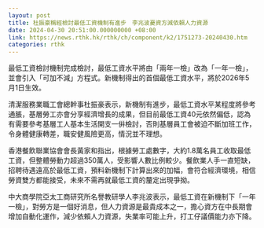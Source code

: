 ```yaml
---
layout: post
title: 杜振豪稱經檢討最低工資機制有進步　李兆波憂資方減依賴人力資源
date: 2024-04-30 20:51:00.000000000 +08:00
link: https://news.rthk.hk/rthk/ch/component/k2/1751273-20240430.htm
categories: rthk
---
```


最低工資檢討機制完成檢討，最低工資水平將由「兩年一檢」改為「一年一檢」，並會引入「可加不減」方程式。新機制得出的首個最低工資水平，將於2026年5月1日生效。

清潔服務業職工會總幹事杜振豪表示，新機制有進步，最低工資水平某程度將參考通脹，基層勞工亦會分享經濟增長的成果，但目前最低工資40元依然偏低，認為有需要參考基層工人基本生活開支一倂檢討，否則基層員工會被迫不斷加班工作，令身體健康轉差，職安健風險更高，情況並不理想。

香港餐飲聯業協會會長黃家和指出，根據勞工處數字，大約1.8萬名員工收取最低工資，但整體勞動力超過350萬人，受影響人數比例較少。餐飲業人手一直短缺，招聘待遇遠高於最低工資，預料新機制下計算出來的加幅，會符合經濟環境，相信勞資雙方都能接受，未來不需再就最低工資的釐定出現爭拗。

中大商學院亞太工商研究所名譽教研學人李兆波表示，最低工資在新機制下「一年一檢」，對勞方是一個好消息，但人力資源是最貴成本之一，擔心資方在中長期會增加自動化運作，減少依賴人力資源，失業率可能上升，打工仔議價能力亦下降。
